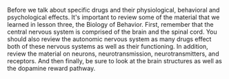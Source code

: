 Before we talk about specific drugs and their physiological, behavioral and
psychological effects. It's important to review some of the material that we
learned in lesson three, the Biology of Behavior. First, remember that the
central nervous system is comprised of the brain and the spinal cord. You
should also review the autonomic nervous system as many drugs effect both of
these nervous systems as well as their functioning. In addition, review the
material on neurons, neurotransmission, neurotransmitters, and receptors. And
then finally, be sure to look at the brain structures as well as the dopamine
reward pathway.
